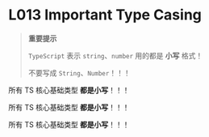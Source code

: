 # L013 Important Type Casing



> **重要提示**
>
> `TypeScript` 表示 `string`、`number` 用的都是 **小写** 格式！
>
> 不要写成 `String`、`Number`！！！

所有 TS 核心基础类型 **都是小写**！！！

所有 TS 核心基础类型 **都是小写**！！！

所有 TS 核心基础类型 **都是小写**！！！